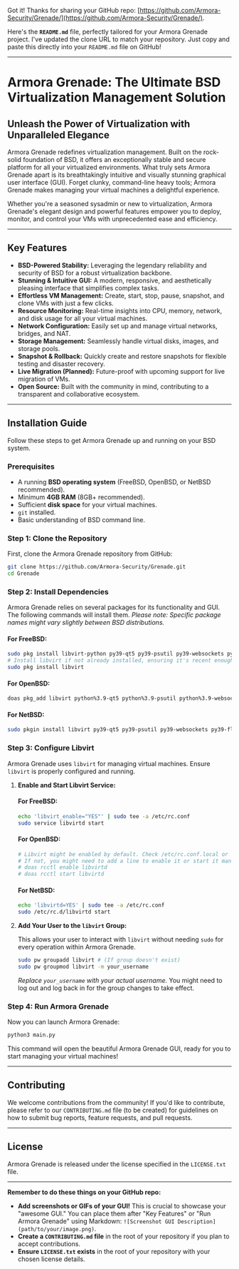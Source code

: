 Got it\! Thanks for sharing your GitHub repo: [https://github.com/Armora-Security/Grenade/](https://github.com/Armora-Security/Grenade/).

Here's the **`README.md`** file, perfectly tailored for your Armora Grenade project. I've updated the clone URL to match your repository. Just copy and paste this directly into your `README.md` file on GitHub\!

-----

# Armora Grenade: The Ultimate BSD Virtualization Management Solution

## Unleash the Power of Virtualization with Unparalleled Elegance

Armora Grenade redefines virtualization management. Built on the rock-solid foundation of BSD, it offers an exceptionally stable and secure platform for all your virtualized environments. What truly sets Armora Grenade apart is its breathtakingly intuitive and visually stunning graphical user interface (GUI). Forget clunky, command-line heavy tools; Armora Grenade makes managing your virtual machines a delightful experience.

Whether you're a seasoned sysadmin or new to virtualization, Armora Grenade's elegant design and powerful features empower you to deploy, monitor, and control your VMs with unprecedented ease and efficiency.

-----

## Key Features

  * **BSD-Powered Stability:** Leveraging the legendary reliability and security of BSD for a robust virtualization backbone.
  * **Stunning & Intuitive GUI:** A modern, responsive, and aesthetically pleasing interface that simplifies complex tasks.
  * **Effortless VM Management:** Create, start, stop, pause, snapshot, and clone VMs with just a few clicks.
  * **Resource Monitoring:** Real-time insights into CPU, memory, network, and disk usage for all your virtual machines.
  * **Network Configuration:** Easily set up and manage virtual networks, bridges, and NAT.
  * **Storage Management:** Seamlessly handle virtual disks, images, and storage pools.
  * **Snapshot & Rollback:** Quickly create and restore snapshots for flexible testing and disaster recovery.
  * **Live Migration (Planned):** Future-proof with upcoming support for live migration of VMs.
  * **Open Source:** Built with the community in mind, contributing to a transparent and collaborative ecosystem.

-----

## Installation Guide

Follow these steps to get Armora Grenade up and running on your BSD system.

### Prerequisites

  * A running **BSD operating system** (FreeBSD, OpenBSD, or NetBSD recommended).
  * Minimum **4GB RAM** (8GB+ recommended).
  * Sufficient **disk space** for your virtual machines.
  * `git` installed.
  * Basic understanding of BSD command line.

### Step 1: Clone the Repository

First, clone the Armora Grenade repository from GitHub:

```bash
git clone https://github.com/Armora-Security/Grenade.git
cd Grenade
```

### Step 2: Install Dependencies

Armora Grenade relies on several packages for its functionality and GUI. The following commands will install them. *Please note: Specific package names might vary slightly between BSD distributions.*

#### For FreeBSD:

```bash
sudo pkg install libvirt-python py39-qt5 py39-psutil py39-websockets py39-flask
# Install libvirt if not already installed, ensuring it's recent enough
sudo pkg install libvirt
```

#### For OpenBSD:

```bash
doas pkg_add libvirt python%3.9-qt5 python%3.9-psutil python%3.9-websockets python%3.9-flask
```

#### For NetBSD:

```bash
sudo pkgin install libvirt py39-qt5 py39-psutil py39-websockets py39-flask
```

### Step 3: Configure Libvirt

Armora Grenade uses `libvirt` for managing virtual machines. Ensure `libvirt` is properly configured and running.

1.  **Enable and Start Libvirt Service:**

    #### For FreeBSD:

    ```bash
    echo 'libvirt_enable="YES"' | sudo tee -a /etc/rc.conf
    sudo service libvirtd start
    ```

    #### For OpenBSD:

    ```bash
    # Libvirt might be enabled by default. Check /etc/rc.conf.local or similar for details.
    # If not, you might need to add a line to enable it or start it manually:
    # doas rcctl enable libvirtd
    # doas rcctl start libvirtd
    ```

    #### For NetBSD:

    ```bash
    echo 'libvirtd=YES' | sudo tee -a /etc/rc.conf
    sudo /etc/rc.d/libvirtd start
    ```

2.  **Add Your User to the `libvirt` Group:**

    This allows your user to interact with `libvirt` without needing `sudo` for every operation within Armora Grenade.

    ```bash
    sudo pw groupadd libvirt # (If group doesn't exist)
    sudo pw groupmod libvirt -m your_username
    ```

    *Replace `your_username` with your actual username.*
    You might need to log out and log back in for the group changes to take effect.

### Step 4: Run Armora Grenade

Now you can launch Armora Grenade:

```bash
python3 main.py
```

This command will open the beautiful Armora Grenade GUI, ready for you to start managing your virtual machines\!

-----

## Contributing

We welcome contributions from the community\! If you'd like to contribute, please refer to our `CONTRIBUTING.md` file (to be created) for guidelines on how to submit bug reports, feature requests, and pull requests.

-----

## License

Armora Grenade is released under the license specified in the `LICENSE.txt` file.

-----

**Remember to do these things on your GitHub repo:**

  * **Add screenshots or GIFs of your GUI\!** This is crucial to showcase your "awesome GUI." You can place them after "Key Features" or "Run Armora Grenade" using Markdown: `![Screenshot GUI Description](path/to/your/image.png)`.
  * **Create a `CONTRIBUTING.md` file** in the root of your repository if you plan to accept contributions.
  * **Ensure `LICENSE.txt` exists** in the root of your repository with your chosen license details.
